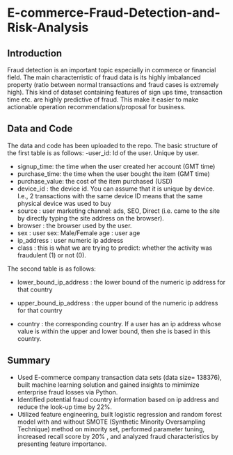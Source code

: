 # E-commerce-Fraud-Detection-and-Risk-Analysis

## Introduction
Fraud detection is an important topic especially in commerce or financial field. The main characterristic of fraud data is its highly imbalanced property (ratio between normal transactions and fraud cases is extremely high). This kind of dataset containing features of sign ups time, transaction time etc. are highly predictive of fraud. This make it easier to make actionable operation recommendations/proposal for business.

## Data and Code
The data and code has been uploaded to the repo. The basic structure of the first table is as follows: 
-user_id: Id of the user. Unique by user.
- signup_time: the time when the user created her account (GMT time)
- purchase_time: the time when the user bought the item (GMT time)
- purchase_value: the cost of the item purchased (USD)
- device_id : the device id. You can assume that it is unique by device. I.e., 2 transactions with the same device ID means that the same physical device was used to buy
- source : user marketing channel: ads, SEO, Direct (i.e. came to the site by directly typing the site address on the browser).
- browser : the browser used by the user.
- sex : user sex: Male/Female age : user age
- ip_address : user numeric ip address
- class : this is what we are trying to predict: whether the activity was fraudulent (1) or not (0).

The second table is as follows:

- lower_bound_ip_address : the lower bound of the numeric ip address for that country

- upper_bound_ip_address : the upper bound of the numeric ip address for that country

- country : the corresponding country. If a user has an ip address whose value is within the upper and lower bound, then she is based in this country.


## Summary
- Used E-commerce company transaction data sets (data size= 138376), built machine learning solution and gained insights
to mimimize enterprise fraud losses via Python.
- Identified potential fraud country information based on ip address and reduce the look-up time by 22%.
- Utilized feature engineering, built logistic regression and random forest model with and without SMOTE (Synthetic
Minority Oversampling Technique) method on minority set, performed parameter tuning, increased recall score by
20% , and analyzed fraud characteristics by presenting feature importance.

